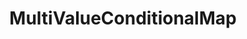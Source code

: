 ---
optionsClassName: MultiValueConditionalMapOptions
optionsClassFullName: MigrationTools.Tools.MultiValueConditionalMapOptions
configurationSamples:
- name: defaults
  order: 2
  description: 
  code: >-
    {
      "MigrationTools": {
        "Version": "16.0",
        "CommonTools": {
          "FieldMappingTool": {
            "FieldMaps": [
              {
                "FieldMapType": "MultiValueConditionalMap",
                "ApplyTo": [
                  "*"
                ]
              }
            ]
          }
        }
      }
    }
  sampleFor: MigrationTools.Tools.MultiValueConditionalMapOptions
- name: sample
  order: 1
  description: 
  code: >-
    {
      "MigrationTools": {
        "Version": "16.0",
        "CommonTools": {
          "FieldMappingTool": {
            "FieldMaps": [
              {
                "FieldMapType": "MultiValueConditionalMap",
                "ApplyTo": [
                  "SomeWorkItemType"
                ],
                "sourceFieldsAndValues": {
                  "Field1": "Value1",
                  "Field2": "Value2"
                },
                "targetFieldsAndValues": {
                  "Field1": "Value1",
                  "Field2": "Value2"
                }
              }
            ]
          }
        }
      }
    }
  sampleFor: MigrationTools.Tools.MultiValueConditionalMapOptions
- name: classic
  order: 3
  description: 
  code: >-
    {
      "$type": "MultiValueConditionalMapOptions",
      "sourceFieldsAndValues": {
        "Field1": "Value1",
        "Field2": "Value2"
      },
      "targetFieldsAndValues": {
        "Field1": "Value1",
        "Field2": "Value2"
      },
      "ApplyTo": [
        "*",
        "SomeWorkItemType"
      ]
    }
  sampleFor: MigrationTools.Tools.MultiValueConditionalMapOptions
description: missing XML code comments
className: MultiValueConditionalMap
typeName: FieldMaps
architecture: 
options:
- parameterName: ApplyTo
  type: List
  description: A list of Work Item Types that this Field Map will apply to. If the list is empty it will apply to all Work Item Types. You can use "*" to apply to all Work Item Types.
  defaultValue: missing XML code comments
- parameterName: sourceFieldsAndValues
  type: Dictionary
  description: missing XML code comments
  defaultValue: missing XML code comments
- parameterName: targetFieldsAndValues
  type: Dictionary
  description: missing XML code comments
  defaultValue: missing XML code comments
status: missing XML code comments
processingTarget: missing XML code comments
classFile: src/MigrationTools.Clients.TfsObjectModel/Tools/FieldMappingTool/FieldMaps/MultiValueConditionalMap.cs
optionsClassFile: src/MigrationTools/Tools/FieldMappingTool/FieldMaps/MultiValueConditionalMapOptions.cs

redirectFrom:
- /Reference/FieldMaps/MultiValueConditionalMapOptions/
layout: reference
toc: true
permalink: /Reference/FieldMaps/MultiValueConditionalMap/
title: MultiValueConditionalMap
categories:
- FieldMaps
- 
topics:
- topic: notes
  path: /docs/Reference/FieldMaps/MultiValueConditionalMap-notes.md
  exists: false
  markdown: ''
- topic: introduction
  path: /docs/Reference/FieldMaps/MultiValueConditionalMap-introduction.md
  exists: false
  markdown: ''

---